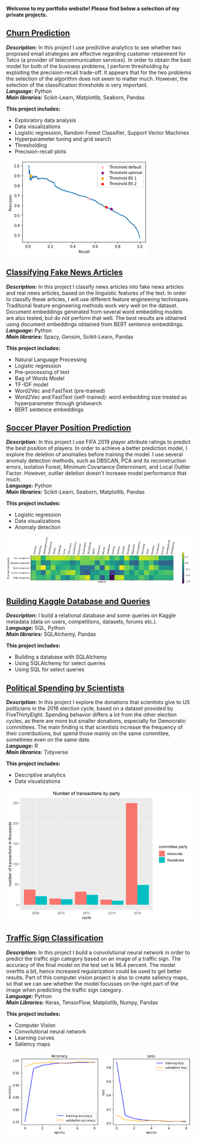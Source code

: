 **Welcome to my portfolio website! Please find below a selection of my private projects.**



## [Churn Prediction](https://github.com/WimHPJanssen/Churn-Prediction/blob/main/Churn%20Prediction.ipynb)

***Description:*** In this project I use predictive analytics to see whether two proposed email strategies are effective regarding customer retainment for Telco (a provider of telecommunication services). In order to obtain the best model for both of the business problems, I perform thresholding by exploiting the precision-recall trade-off. It appears that for the two problems the selection of the algorithm does not seem to matter much. However, the selection of the classification thresholds is very important. <BR>
***Language:*** Python <BR>
***Main libraries:*** Scikit-Learn, Matplotlib, Seaborn, Pandas

**This project includes:**
* Exploratory data analysis
* Data visualizations
* Logistic regression, Random Forest Classifier, Support Vector Machines
* Hyperparameter tuning and grid search
* Thresholding
* Precision-recall plots

![](/images/precisionrecall.png)

    

## [Classifying Fake News Articles](https://github.com/WimHPJanssen/Classifying-Fake-News-Articles/blob/main/Classifying%20Fake%20News%20Articles.ipynb)

***Description:*** In this project I classify news articles into fake news articles and real news articles, based on the linguistic features of the text. In order to classify these articles, I will use different feature engineering techniques. Traditional feature engineering methods work very well on the dataset. Document embeddings generated from several word embedding models are also tested, but do not perform that well. The best results are obtained using document embeddings obtained from BERT sentence embeddings.<BR>
***Language:*** Python <BR>
***Main libraries:*** Spacy, Gensim, Scikit-Learn, Pandas 

**This project includes:**
* Natural Language Processing
* Logistic regression
* Pre-processing of text
* Bag of Words Model
* TF-IDF model
* Word2Vec and FastText (pre-trained)
* Word2Vec and FastText (self-trained): word embedding size treated as hyperparameter through gridsearch
* BERT sentence embeddings


    
## [Soccer Player Position Prediction](https://github.com/WimHPJanssen/Soccer-Player-Position-Prediction/blob/main/Soccer%20Player%20Position%20Prediction.ipynb)

***Description:*** In this project I use FIFA 2019 player attribute ratings to predict the best position of players. In order to achieve a better prediction model, I explore the deletion of anomalies before training the model. I use several anomaly detection methods, such as DBSCAN, PCA and its reconstruction errors, Isolation Forest, Minimum Covariance Determinant, and Local Outlier Factor. However, outlier deletion doesn't increase model performance that much. <BR>
***Language:*** Python <BR>
***Main libraries:*** Scikit-Learn, Seaborn, Matplotlib, Pandas

**This project includes:**
* Logistic regression
* Data visualizations
* Anomaly detection

![](/images/pca.png)
    
    
    
## [Building Kaggle Database and Queries](https://github.com/WimHPJanssen/Building-Kaggle-Database-and-Queries/blob/main/Building%20Kaggle%20Database%20and%20Queries.ipynb)

***Description:*** I build a relational database and some queries on Kaggle metadata (data on users, competitions, datasets, forums etc.). <BR>
***Language:*** SQL, Python <BR>
***Main libraries:*** SQLAlchemy, Pandas

**This project includes:**
* Building a database with SQLAlchemy
* Using SQLAlchemy for select queries
* Using SQL for select queries

    

## [Political Spending by Scientists](https://github.com/WimHPJanssen/Political-Spending-by-Scientists/blob/main/Political-Spending-by-Scientists.md)

***Description:*** In this project I explore the donations that scientists give to US politicians in the 2016 election cycle, based on a dataset provided by FiveThirtyEight. Spending behavior differs a lot from the other election cycles, as there are more but smaller donations, especially for Democratic committees. The main finding is that scientists increase the frequency of their contributions, but spend those mainly on the same committee, sometimes even on the same date. <BR>
***Language:*** R <BR>
***Main libraries:*** Tidyverse

**This project includes:**
* Descriptive analytics
* Data visualizations

![](/images/politicalspending2.png)
    
    
    
## [Traffic Sign Classification](https://github.com/WimHPJanssen/Traffic-Sign-Classification/blob/main/Traffic%20Sign%20Classification.ipynb)
    
***Description:*** In this project I build a convolutional neural network in order to predict the traffic sign category based on an image of a traffic sign. The accuracy of the final model on the test set is 96.4 percent. The model overfits a bit, hence increased regularization could be used to get better results. Part of this computer vision project is also to create saliency maps, so that we can see whether the model focusses on the right part of the image when predicting the traffic sign category. <BR>
***Language:*** Python <BR>
***Main Libraries:*** Keras, TensorFlow, Matplotlib, Numpy, Pandas
    
**This project includes:**
* Computer Vision
* Convolutional neural network
* Learning curves
* Saliency maps

![](/images/learningcurves.png)
    
